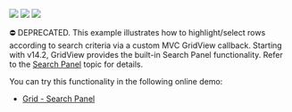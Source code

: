 <!-- default badges list -->
![](https://img.shields.io/endpoint?url=https://codecentral.devexpress.com/api/v1/VersionRange/128550120/14.2.3%2B)
[![](https://img.shields.io/badge/Open_in_DevExpress_Support_Center-FF7200?style=flat-square&logo=DevExpress&logoColor=white)](https://supportcenter.devexpress.com/ticket/details/T135656)
[![](https://img.shields.io/badge/📖_How_to_use_DevExpress_Examples-e9f6fc?style=flat-square)](https://docs.devexpress.com/GeneralInformation/403183)
<!-- default badges end -->
⛔ DEPRECATED. This example illustrates how to highlight/select rows according to search criteria via a custom MVC GridView callback. Starting with v14.2, GridView provides the built-in Search Panel functionality. Refer to the <a href="https://docs.devexpress.com/AspNet/17651/components/grid-view/concepts/filter-data/search-panel">Search Panel</a> topic for details.

You can try this functionality in the following online demo:
- <a href="https://demos.devexpress.com/MVCxGridViewDemos/Filtering/SearchPanel">Grid - Search Panel</a>
